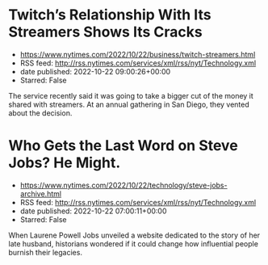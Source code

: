 # Twitch’s Relationship With Its Streamers Shows Its Cracks
 - https://www.nytimes.com/2022/10/22/business/twitch-streamers.html
 - RSS feed: http://rss.nytimes.com/services/xml/rss/nyt/Technology.xml
 - date published: 2022-10-22 09:00:26+00:00
 - Starred: False

The service recently said it was going to take a bigger cut of the money it shared with streamers. At an annual gathering in San Diego, they vented about the decision.

# Who Gets the Last Word on Steve Jobs? He Might.
 - https://www.nytimes.com/2022/10/22/technology/steve-jobs-archive.html
 - RSS feed: http://rss.nytimes.com/services/xml/rss/nyt/Technology.xml
 - date published: 2022-10-22 07:00:11+00:00
 - Starred: False

When Laurene Powell Jobs unveiled a website dedicated to the story of her late husband, historians wondered if it could change how influential people burnish their legacies.
